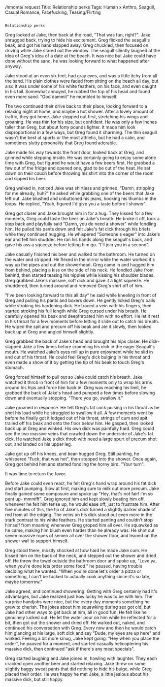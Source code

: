 /hmoma/ request
Title: Relationship perks
Tags: Human x Anthro, Seagull, Casual Romance, Facefucking, Teasing/Flirting

																						Relationship perks

Greg looked at Jake, then back at the road, "That was fun, right?".  Jake shrugged back, trying to hide his excitement. Greg  flicked the seagull's beak, and got his hand slapped away. Greg chuckled, then focused on driving while Jake stared out the window. The seagull silently laughed at the idea of Greg's idea of a date at the beach. It was nice but Jake could have done without the sand, he was looking forward to what happened after anyway. 

Jake stood at an even six feet, had gray eyes, and was a little itchy from all the sand. His plain clothes were faded from sitting on the beach all day, but also It was under some of his white feathers, on his face, and even caught in his tail. Somewhat annoyed, he rubbed the top of his head and found even more sand.  "God dammit" he mumbled to himself.

The two continued their drive back to their place, looking forward to a relaxing night at home, and maybe a hot shower. After a lovely amount of traffic, they got home. Jake stepped out first, stretching his wings and groaning. He was thin for his size, but confident. He was only a few inches taller than Greg, but about forty pounds lighter. It made him look disproportional in a few ways, but Greg found it charming. The thin seagull wasn't the best at sports or the most athletic, but he had a calm, and sometimes slutty personality that Greg found adorable.  

Jake made his way towards the front door, looked back at Greg, and grinned while stepping inside. He was certainly going to enjoy some alone time with Greg, but figured he would have a few beers first. He grabbed a few out of the fridge and opened one, glad to be out of the heat. He sat down on their couch before throwing his shirt into the corner of the room and sipped his beer. 

Greg walked in, noticed Jake was shirtless and grinned. "Damn, stripping for me already, huh?" he asked while grabbing one of the beers that Jake left out. Jake blushed and unbuttoned his jeans, hooking his thumbs in the loops. He replied, "Yeah, figured I'd give you a taste before I shower".

Greg got closer and Jake brought him in for a hug. They kissed for a few moments, Greg could taste the beer on Jake's breath. He broke it off, took a step back and playfully said "Damn, you do need a shower" while fondling him. He pulled his pants down and felt Jake's fat dick through his briefs while they continued hugging. He whispered "Someone's eager" into Jake's ear and felt him shudder. He ran his hands along the seagull's back, and gave his ass a squeeze before letting him go. "I'll join you in a second".

Jake casually finished his beer and walked to the bathroom. He turned on the water and stripped. He flexed in the mirror while the water worked it's way up the pipes and out the showerhead. Greg came in and hugged him from behind, placing a kiss on the side of his neck. He fondled Jake from behind, then started teasing his nipples while kissing his shoulder blades. Greg grabbed Jake's massive, soft dick and gave it a light squeeze. He shuddered, then turned around and removed Greg's shirt off of him. 

"I've been looking forward to this all day" he said while kneeling in front of Greg and pulling his pants and boxers down. He gently licked Greg's balls while stroking his hardening dick. He traced a vein with his fingers, then started stroking his full length while Greg cursed under his breath. He carefully opened his beak and deepthroated him with no effort. He let it rest in his throat for a few moments before letting it slide out to catch his breath. He wiped the spit and precum off his beak and ate it slowly, then looked back up at Greg and angled himself slightly.

Greg grabbed the back of Jake's head and brought his hips closer. He dick-slapped Jake a few times before cramming his dick in the eager Seagull's mouth. He watched Jake's eyes roll up in pure enjoyment while he slid in and out of his throat. He could feel Greg's dick bulging in his throat and even made a show of it by getting the tip of his beak to touch Greg's stomach. 

Greg forced himself to pull out so Jake could catch his breath. Jake watched it throb in front of him for a few moments only to wrap his arms around his hips and force him back in. Greg was reaching his limit, he grabbed the back of Jake's head and pumped a few times before slowing down and eventually stopping. "There you go, swallow it."

Jake groaned in response. He felt Greg's fat cock pulsing in his throat as he shot his load while he struggled to swallow it all. A few moments went by before he finally got it lodged out of his throat, strings of cum and spit trailed off his beak and onto the floor below him. He gasped, then looked back up at Greg and winked. His own dick was painfully hard. Greg could see the two massive veins that crawled down the underside of Jake's fat dick. He watched Jake's dick throb with need a large spurt of precum shot out, and landed on his upper leg.

Jake got up off his knees, and bear-hugged Greg. Still panting, he whispered "Fuck, that was hot", then stepped into the shower. Once again, Greg got behind him and started fondling the horny bird. "Your turn".

It was time to return the favor.

Before Jake could even react, he felt Greg's hand wrap around his fat dick and start pumping. Slow at first, making sure to milk out more precum. Jake finally gained some composure and spoke up "Hey, that's not fair! I'm so pent up- mmmfff". Greg ignored him and kept slowly beating him off, whenever he felt him tense up, he would ease off, just to frustrate him. After five minutes of this, the tip of Jake's dick turned a slightly darker shade of red from all the edging. The veins on his dick stood out even more in the stark contrast to his white feathers. He started panting and couldn't stop himself from moaning whenever Greg groped him all over. He squawked as he came, making him blush even harder than he already was. He shot out seven massive ropes of semen all over the shower floor, and leaned on the shower wall to support himself. 

Greg stood there, mostly shocked at how hard he made Jake cum. He kissed him on the back of the neck, and stepped out the shower and dried off. He threw the towel outside the bathroom door and spoke up, "Love ya, when you're done lets order some food." he paused, having trouble deciding what he wanted. "When you're done let's order a pizza or something, I can't be fucked to actually cook anything since it's so late, maybe tomorrow."

Jake agreed, and continued showering. Getting with Greg certainly had it's advantages, but Jake realized just how lucky he was to be with him. The surprise handjobs were nice, but the every day moments something he grew to cherish. The jokes about him squawking during sex got old, but Jake had other ways to get back at him, all in good fun. He felt like he genuinely lucked out. He let the water pour on him while he reflected for a bit, then got out the shower and dried off. He walked out, naked, and continued his conversation with Greg. Every now and then he would catch him glancing at his large, soft dick and say "Dude, my eyes are up here" and winked. Feeling a bit more smug, Jake kept going: "Hey when you place the order", he paused for a moment, and started casually helicoptering his massive dick, then continued "ask if there's any meat specials". 

Greg started laughing and Jake joined in, howling with laughter. They each cracked open another beer and started relaxing. Jake threw on some slightly baggy sweat pants that did nothing to hide his bulge, while Greg placed their order. He was happy he met Jake, a little jealous about his massive dick, but still happy.

